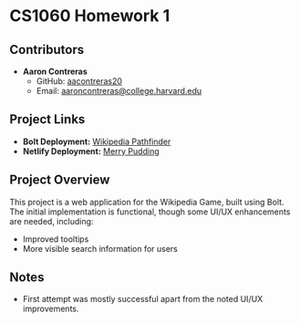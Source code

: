 # CS1060 Homework 1

## Contributors
- **Aaron Contreras**  
  - GitHub: [aacontreras20](https://github.com/aacontreras20)  
  - Email: [aaroncontreras@college.harvard.edu](mailto:aaroncontreras@college.harvard.edu)

## Project Links
- **Bolt Deployment:** [Wikipedia Pathfinder](https://wikipedia-pathfinder-jkia.bolt.host)
- **Netlify Deployment:** [Merry Pudding](https://merry-pudding-4f0480.netlify.app)

## Project Overview
This project is a web application for the Wikipedia Game, built using Bolt. The initial implementation is functional, though some UI/UX enhancements are needed, including:
- Improved tooltips
- More visible search information for users

## Notes
- First attempt was mostly successful apart from the noted UI/UX improvements.
